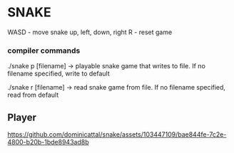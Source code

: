 # SNAKE
WASD - move snake up, left, down, right
R - reset game

### compiler commands

./snake p [filename]      -> playable snake game that writes to file. If no filename specified, write to default

./snake r [filename]      -> read snake game from file. If no filename specified, read from default

## Player
https://github.com/dominicattal/snake/assets/103447109/bae844fe-7c2e-4800-b20b-1bde8943ad8b
